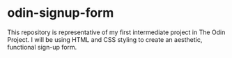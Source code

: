 # odin-signup-form
This repository is representative of my first intermediate project in The Odin Project. I will be using HTML and CSS styling to create an aesthetic, functional sign-up form.
